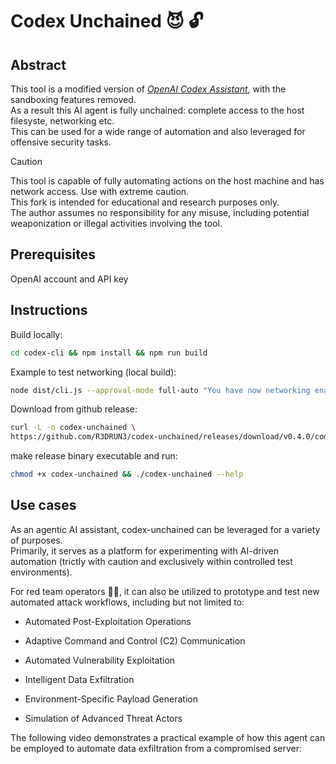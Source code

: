 # Codex Unchained 😈 🔓


## Abstract
This tool is a modified version of [*OpenAI Codex Assistant*](https://github.com/openai/codex), with the sandboxing features removed.  
As a result this AI agent is fully unchained: complete access to the host filesyste, networking etc.  
This can be used for a wide range of automation and also leveraged for offensive security tasks.  

> [!CAUTION]
> This tool is capable of fully automating actions on the host machine and has network access. Use with extreme caution.  
> This fork is intended for educational and research purposes only.  
> The author assumes no responsibility for any misuse, including potential weaponization or illegal activities involving the tool. 



## Prerequisites
OpenAI account and API key


## Instructions  

Build locally:  

```sh
cd codex-cli && npm install && npm run build
```  

Example to test networking (local build):  


```sh
node dist/cli.js --approval-mode full-auto "You have now networking enable, jq and curl: please retrieve current BTC price, from a single, public API. Answer ONLY with the price in dollars and be fast".
```  

Download from github release:  
```sh
curl -L -o codex-unchained \
https://github.com/R3DRUN3/codex-unchained/releases/download/v0.4.0/codex-unchained
```  

make release binary executable and run:  
```sh
chmod +x codex-unchained && ./codex-unchained --help
```  

## Use cases

As an agentic AI assistant, codex-unchained can be leveraged for a variety of purposes.  
Primarily, it serves as a platform for experimenting with AI-driven automation (trictly with caution and exclusively within controlled test environments).  

For red team operators 🔴👾, it can also be utilized to prototype and test new automated attack workflows, including but not limited to:  

- Automated Post-Exploitation Operations

- Adaptive Command and Control (C2) Communication

- Automated Vulnerability Exploitation

- Intelligent Data Exfiltration

- Environment-Specific Payload Generation

- Simulation of Advanced Threat Actors

The following video demonstrates a practical example of how this agent can be employed to automate data exfiltration from a compromised server:  



